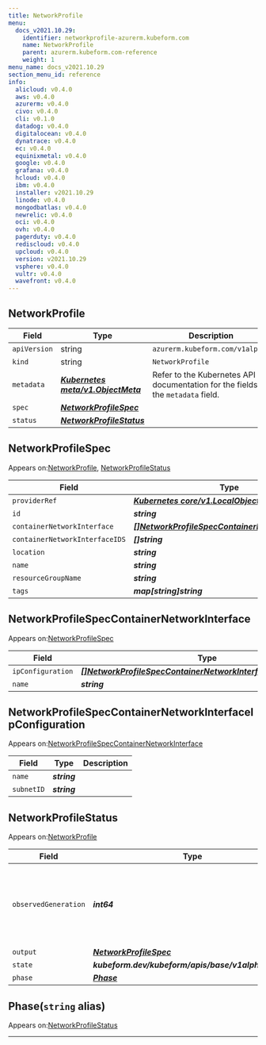 ```yaml
---
title: NetworkProfile
menu:
  docs_v2021.10.29:
    identifier: networkprofile-azurerm.kubeform.com
    name: NetworkProfile
    parent: azurerm.kubeform.com-reference
    weight: 1
menu_name: docs_v2021.10.29
section_menu_id: reference
info:
  alicloud: v0.4.0
  aws: v0.4.0
  azurerm: v0.4.0
  civo: v0.4.0
  cli: v0.1.0
  datadog: v0.4.0
  digitalocean: v0.4.0
  dynatrace: v0.4.0
  ec: v0.4.0
  equinixmetal: v0.4.0
  google: v0.4.0
  grafana: v0.4.0
  hcloud: v0.4.0
  ibm: v0.4.0
  installer: v2021.10.29
  linode: v0.4.0
  mongodbatlas: v0.4.0
  newrelic: v0.4.0
  oci: v0.4.0
  ovh: v0.4.0
  pagerduty: v0.4.0
  rediscloud: v0.4.0
  upcloud: v0.4.0
  version: v2021.10.29
  vsphere: v0.4.0
  vultr: v0.4.0
  wavefront: v0.4.0
---
```


## NetworkProfile
| Field | Type | Description |
| ------ | ----- | ----------- |
| `apiVersion` | string | `azurerm.kubeform.com/v1alpha1` |
|    `kind` | string | `NetworkProfile` |
| `metadata` | ***[Kubernetes meta/v1.ObjectMeta](https://v1-18.docs.kubernetes.io/docs/reference/generated/kubernetes-api/v1.18/#objectmeta-v1-meta)***|Refer to the Kubernetes API documentation for the fields of the `metadata` field.|
| `spec` | ***[NetworkProfileSpec](#networkprofilespec)***||
| `status` | ***[NetworkProfileStatus](#networkprofilestatus)***||
## NetworkProfileSpec

Appears on:[NetworkProfile](#networkprofile), [NetworkProfileStatus](#networkprofilestatus)

| Field | Type | Description |
| ------ | ----- | ----------- |
| `providerRef` | ***[Kubernetes core/v1.LocalObjectReference](https://v1-18.docs.kubernetes.io/docs/reference/generated/kubernetes-api/v1.18/#localobjectreference-v1-core)***||
| `id` | ***string***||
| `containerNetworkInterface` | ***[[]NetworkProfileSpecContainerNetworkInterface](#networkprofilespeccontainernetworkinterface)***||
| `containerNetworkInterfaceIDS` | ***[]string***| ***(Optional)*** |
| `location` | ***string***||
| `name` | ***string***||
| `resourceGroupName` | ***string***||
| `tags` | ***map[string]string***| ***(Optional)*** |
## NetworkProfileSpecContainerNetworkInterface

Appears on:[NetworkProfileSpec](#networkprofilespec)

| Field | Type | Description |
| ------ | ----- | ----------- |
| `ipConfiguration` | ***[[]NetworkProfileSpecContainerNetworkInterfaceIpConfiguration](#networkprofilespeccontainernetworkinterfaceipconfiguration)***||
| `name` | ***string***||
## NetworkProfileSpecContainerNetworkInterfaceIpConfiguration

Appears on:[NetworkProfileSpecContainerNetworkInterface](#networkprofilespeccontainernetworkinterface)

| Field | Type | Description |
| ------ | ----- | ----------- |
| `name` | ***string***||
| `subnetID` | ***string***||
## NetworkProfileStatus

Appears on:[NetworkProfile](#networkprofile)

| Field | Type | Description |
| ------ | ----- | ----------- |
| `observedGeneration` | ***int64***| ***(Optional)*** Resource generation, which is updated on mutation by the API Server.|
| `output` | ***[NetworkProfileSpec](#networkprofilespec)***| ***(Optional)*** |
| `state` | ***kubeform.dev/kubeform/apis/base/v1alpha1.State***| ***(Optional)*** |
| `phase` | ***[Phase](#phase)***| ***(Optional)*** |
## Phase(`string` alias)

Appears on:[NetworkProfileStatus](#networkprofilestatus)

---

